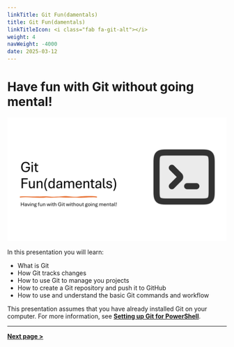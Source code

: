 ```yaml
---
linkTitle: Git Fun(damentals)
title: Git Fun(damentals)
linkTitleIcon: <i class="fab fa-git-alt"></i>
weight: 4
navWeight: -4000
date: 2025-03-12
---
```

# Have fun with Git without going mental!

![Git Fundamentals][01]

In this presentation you will learn:

- What is Git
- How Git tracks changes
- How to use Git to manage you projects
- How to create a Git repository and push it to GitHub
- How to use and understand the basic Git commands and workflow

This presentation assumes that you have already installed Git on your computer. For more
information, see [**Setting up Git for PowerShell**][03].

---

[**Next page &gt;**][02]

<!-- link references -->
[01]: slide1.png
[02]: ./slide2
[03]: ../04-github/slide3/
